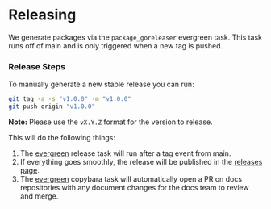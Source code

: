 # Releasing

We generate packages via the `package_goreleaser` evergreen task. This task runs off of main and is only triggered when a new tag is pushed.

### Release Steps
To manually generate a new stable release you can run:


```bash
git tag -a -s "v1.0.0" -m "v1.0.0"
git push origin "v1.0.0"
```

**Note:** Please use the `vX.Y.Z` format for the version to release.

This will do the following things:
1. The [evergreen](build/ci/release.yml) release task will run after a tag event from main.
2. If everything goes smoothly, the release will be published in the [releases page](https://github.com/mongodb/atlas-cli-plugin-kubernetes/releases).
3. The [evergreen](build/ci/release.yml) copybara task will automatically open a PR on docs repositories with any document changes for the docs team to review and merge. 
